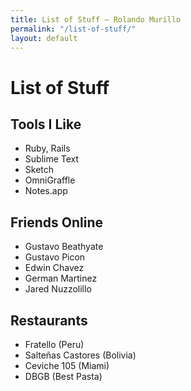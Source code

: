 ```yaml
---
title: List of Stuff — Rolando Murillo
permalink: "/list-of-stuff/"
layout: default
---
```


# List of Stuff

## Tools I Like

* Ruby, Rails
* Sublime Text
* Sketch
* OmniGraffle
* Notes.app

## Friends Online
* Gustavo Beathyate
* Gustavo Picon
* Edwin Chavez
* German Martinez
* Jared Nuzzolillo

## Restaurants
* Fratello (Peru)
* Salteñas Castores (Bolivia)
* Ceviche 105 (Miami)
* DBGB (Best Pasta)
